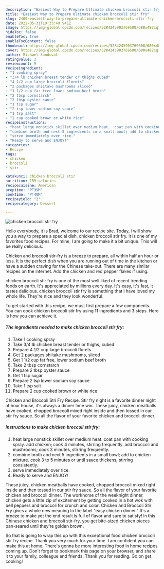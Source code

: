 ```yaml
---
description: "Easiest Way to Prepare Ultimate chicken broccoli stir fry"
title: "Easiest Way to Prepare Ultimate chicken broccoli stir fry"
slug: 2409-easiest-way-to-prepare-ultimate-chicken-broccoli-stir-fry
date: 2022-05-31T19:33:40.941Z
image: https://img-global.cpcdn.com/recipes/5284245903769600/680x482cq70/chicken-broccoli-stir-fry-recipe-main-photo.jpg
hideToc: false
enableToc: true
enableTocContent: false
thumbnail: https://img-global.cpcdn.com/recipes/5284245903769600/680x482cq70/chicken-broccoli-stir-fry-recipe-main-photo.jpg
cover: https://img-global.cpcdn.com/recipes/5284245903769600/680x482cq70/chicken-broccoli-stir-fry-recipe-main-photo.jpg
author: Michael Sandoval
ratingvalue: 3
reviewcount: 9
recipeingredient:
- "1 cooking spray"
- "3/4 lb chicken breast tender or thighs cubed"
- "4 1/2 cup large broccoli florets"
- "2 packages shiitake mushrooms sliced"
- "1 1/2 cup fat free lower sodium beef broth"
- "2 tbsp cornstarch"
- "2 tbsp oyster sauce"
- "1 tsp sugar"
- "2 tsp lower sodium soy sauce"
- "1 tsp salt"
- "2 cup cooked brown or white rice"
recipeinstructions:
- "heat large nonstick skillet over medium heat.  coat pan with cooking spray. add chicken; cook 4 minutes, stirring frequently. add broccoli and mushrooms;  cook 3 minutes, stirring frequently."
- "combine broth and next 5 ingredients in a small bowl; add to chicken mixture. cook 3 to 5 minutes or until sauce thickens, stirring consistently."
- "serve immediately over rice."
- "Ready to serve and ENJOY!"
categories:
- Recipe
tags:
- chicken
- broccoli
- stir

katakunci: chicken broccoli stir 
nutrition: 159 calories
recipecuisine: American
preptime: "PT35M"
cooktime: "PT40M"
recipeyield: "2"
recipecategory: Dessert

---
```



![chicken broccoli stir fry](https://img-global.cpcdn.com/recipes/5284245903769600/680x482cq70/chicken-broccoli-stir-fry-recipe-main-photo.jpg)

Hello everybody, it is Brad, welcome to our recipe site. Today, I will show you a way to prepare a special dish, chicken broccoli stir fry. It is one of my favorites food recipes. For mine, I am going to make it a bit unique. This will be really delicious.

Chicken and broccoli stir-fry is a breeze to prepare, all within half an hour or less. It is the perfect dish when you are running out of time in the kitchen or have a sudden craving for the Chinese take-out. There are many similar recipes on the internet. Add the chicken and red pepper flakes if using.

chicken broccoli stir fry is one of the most well liked of recent trending foods on earth. It's appreciated by millions every day. It's easy, it's fast, it tastes delicious. chicken broccoli stir fry is something that I have loved my whole life. They're nice and they look wonderful.


To get started with this recipe, we must first prepare a few components. You can cook chicken broccoli stir fry using 11 ingredients and 3 steps. Here is how you can achieve it.

<!--inarticleads1-->

##### The ingredients needed to make chicken broccoli stir fry:

1. Take 1 cooking spray
1. Take 3/4 lb chicken breast tender or thighs, cubed
1. Prepare 4 1/2 cup large broccoli florets
1. Get 2 packages shiitake mushrooms, sliced
1. Get 1 1/2 cup fat free, lower sodium beef broth
1. Take 2 tbsp cornstarch
1. Prepare 2 tbsp oyster sauce
1. Get 1 tsp sugar
1. Prepare 2 tsp lower sodium soy sauce
1. Take 1 tsp salt
1. Prepare 2 cup cooked brown or white rice


Chicken and Broccoli Stri Fry Recipe. Stir fry night is a favorite dinner night at hour house, it&#39;s always a dinner time win. These juicy, chicken meatballs have cooked, chopped broccoli mixed right inside and then tossed in our stir fry sauce. So all the flavor of your favorite chicken and broccoli dinner. 

<!--inarticleads2-->

##### Instructions to make chicken broccoli stir fry:

1. heat large nonstick skillet over medium heat.  coat pan with cooking spray. add chicken; cook 4 minutes, stirring frequently. add broccoli and mushrooms;  cook 3 minutes, stirring frequently.
1. combine broth and next 5 ingredients in a small bowl; add to chicken mixture. cook 3 to 5 minutes or until sauce thickens, stirring consistently.
1. serve immediately over rice.
1. Ready to serve and ENJOY!

These juicy, chicken meatballs have cooked, chopped broccoli mixed right inside and then tossed in our stir fry sauce. So all the flavor of your favorite chicken and broccoli dinner. The workhorse of the weeknight dinner, chicken gets a little zip of excitement by getting cooked in a hot wok with bell peppers and broccoli for crunch and color. Chicken and Broccoli Stir Fry gives a whole new meaning to the label &#34;easy chicken dinner.&#34; It&#39;s a breeze to make yet the end result is full of flavor and sure to satisfy! In this Chinese chicken and broccoli stir-fry, you get bite-sized chicken pieces pan-seared until they&#39;re golden brown. 

So that is going to wrap this up with this exceptional food chicken broccoli stir fry recipe. Thank you very much for your time. I am confident you can make this at home. There's gonna be more interesting food in home recipes coming up. Don't forget to bookmark this page on your browser, and share it to your family, colleague and friends. Thank you for reading. Go on get cooking!
